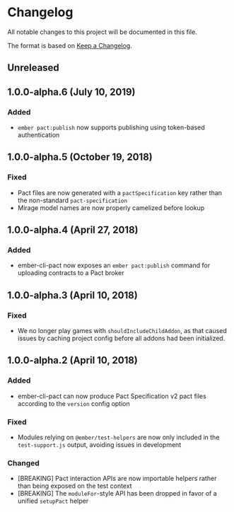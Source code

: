 # Changelog

All notable changes to this project will be documented in this file.

The format is based on [Keep a Changelog](http://keepachangelog.com/en/1.0.0/).

## Unreleased
## 1.0.0-alpha.6 (July 10, 2019)
### Added
- `ember pact:publish` now supports publishing using token-based authentication

## 1.0.0-alpha.5 (October 19, 2018)
### Fixed
- Pact files are now generated with a `pactSpecification` key rather than the non-standard `pact-specification`
- Mirage model names are now properly camelized before lookup

## 1.0.0-alpha.4 (April 27, 2018)
### Added
- ember-cli-pact now exposes an `ember pact:publish` command for uploading contracts to a Pact broker

## 1.0.0-alpha.3 (April 10, 2018)
### Fixed
- We no longer play games with `shouldIncludeChildAddon`, as that caused issues by caching project config before all addons had been initialized.

## 1.0.0-alpha.2 (April 10, 2018)
### Added
- ember-cli-pact can now produce Pact Specification v2 pact files according to the `version` config option

### Fixed
- Modules relying on `@ember/test-helpers` are now only included in the `test-support.js` output, avoiding issues in development

### Changed
- [BREAKING] Pact interaction APIs are now importable helpers rather than being exposed on the test context
- [BREAKING] The `moduleFor`-style API has been dropped in favor of a unified `setupPact` helper
